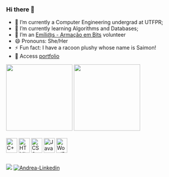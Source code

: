 ### Hi there 👋

- 🔭 I’m currently a Computer Engineering undergrad at UTFPR;
- 🌱 I’m currently learning Algorithms and Databases;
- 👯 I’m an [Emíli@s - Armação em Bits](https://emilias.dainf.ct.utfpr.edu.br) volunteer 
- 😄 Pronouns: She/Her
- ⚡ Fun fact: I have a racoon plushy whose name is Saimon!
- 🎨 Access [portfolio](https://andreaoquendo.github.io/portfolio/)

<div>
  <img height='180em' src='https://github-readme-stats.vercel.app/api?username=andreaoquendo&show_icons=true&theme=tokyonight'>
  <img height='180em' src='https://github-readme-stats.vercel.app/api/top-langs/?username=andreaoquendo&layout=compact&theme=tokyonight'>
<div>
<div style='display:inline-block'><br>
  <img align='center' alt= 'C++' width='30' height='40' src="https://cdn.jsdelivr.net/gh/devicons/devicon/icons/cplusplus/cplusplus-original.svg">
  <img align='center' alt= 'HTML' width='30' height='40' src="https://cdn.jsdelivr.net/gh/devicons/devicon/icons/html5/html5-original.svg">
  <img align='center' alt= 'CSS' width='30' height='40' src="https://cdn.jsdelivr.net/gh/devicons/devicon/icons/css3/css3-original.svg">
  <img align='center' alt= 'JavaScript' width='30' height='40' src="https://cdn.jsdelivr.net/gh/devicons/devicon/icons/javascript/javascript-plain.svg">
  <img align='center' alt= 'WordPress' width='30' height='40' src="https://cdn.jsdelivr.net/gh/devicons/devicon/icons/wordpress/wordpress-plain.svg">
<div>
  
##

<div>
  <a href = "https://www.instagram.com/andrea.sanez/" target="_blank"><img src="https://img.shields.io/badge/Instagram-E4405F?style=for-the-badge&logo=instagram&logoColor=white"></a>
  <a href = "https://www.linkedin.com/in/andrea-oquendo-6a40851b4" target="_blank"><img src="https://img.shields.io/badge/LinkedIn-0077B5?style=for-the-badge&logo=linkedin&logoColor=white" alt="Andrea-Linkedin"></a>
<div>

<!--
**andreaoquendo/andreaoquendo** is a ✨ _special_ ✨ repository because its `README.md` (this file) appears on your GitHub profile.

Here are some ideas to get you started:

- 🔭 I’m currently working on ...
- 🌱 I’m currently learning ...
- 👯 I’m looking to collaborate on ...
- 🤔 I’m looking for help with ...
- 💬 Ask me about ...
- 📫 How to reach me: ...
- 😄 Pronouns: ...
- ⚡ Fun fact: ...
-->

